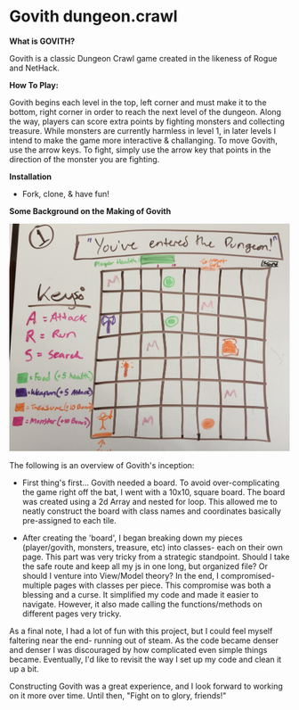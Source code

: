 # Govith dungeon.crawl

**What is GOVITH?**

Govith is a classic Dungeon Crawl game created in the likeness of Rogue and NetHack.

**How To Play:** 

Govith begins each level in the top, left corner and must make it to the bottom, right corner in order to reach the next level of the dungeon.
Along the way, players can score extra points by fighting monsters and collecting treasure. While monsters are currently harmless in level 1, in later levels I intend to make the game more interactive & challanging.
To move Govith, use the arrow keys. To fight, simply use the arrow key that points in the direction of the monster you are fighting.

**Installation**
- Fork, clone, & have fun!


**Some Background on the Making of Govith**

![Sketched wire frame for Govith](/img/govith-wireframe.jpg "Govith Wire Frame")

The following is an overview of Govith's inception:

- First thing's first... Govith needed a board. To avoid over-complicating the game right off the bat, I went with a 10x10, square board. 
The board was created using a 2d Array and nested for loop. This allowed me to neatly construct the board with class names and coordinates basically pre-assigned to each tile. 

- After creating the 'board', I began breaking down my pieces (player/govith, monsters, treasure, etc) into classes- each on their own page. 
This part was very tricky from a strategic standpoint. Should I take the safe route and keep all my js in one long, but organized file? Or should I venture into View/Model theory? In the end, I compromised- multiple pages with classes per piece.
This compromise was both a blessing and a curse. It simplified my code and made it easier to navigate. However, it also made calling the functions/methods on different pages very tricky.

As a final note, I had a lot of fun with this project, but I could feel myself faltering near the end- running out of steam. As the code became denser and denser I was discouraged by how complicated even simple things became. Eventually, I'd like to revisit the way I set up my code and clean it up a bit.

Constructing Govith was a great experience, and I look forward to working on it more over time. Until then, "Fight on to glory, friends!"

